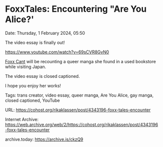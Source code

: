 # FoxxTales: Encountering "Are You Alice?'
Date: Thursday, 1 February 2024, 05:50

The video essay is finally out!

https://www.youtube.com/watch?v=69sCVR8GvN0

[Foxx Cant](https://linktr.ee/foxxtales) will be recounting a queer manga she found in a used bookstore while visiting Japan.

The video essay is closed captioned.

I hope you enjoy her works!

Tags: trans creator, video essay, queer manga, Are You Alice, gay manga, closed captioned, YouTube

URL: https://cohost.org/rikaklassen/post/4343196-foxx-tales-encounter

Internet Archive: https://web.archive.org/web/2/https://cohost.org/rikaklassen/post/4343196-foxx-tales-encounter

archive.today: https://archive.is/ckzQ9

<!--
If you apperciate the blog post, please consider contributing to the COVID fund: https://www.paypal.me/bglamours.
-->

